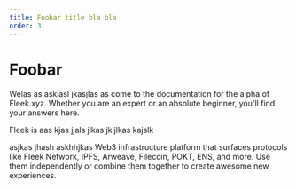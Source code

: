 ```yaml
---
title: Foobar title bla bla
order: 3
---
```


# Foobar

Welas as askjasl jkasjlas as come to the documentation for the alpha of Fleek.xyz. Whether you are an expert or an absolute beginner, you'll find your answers here.

Fleek is aas kjas jjals jlkas jkljlkas kajslk

asjkas jhash askhhjkas Web3 infrastructure platform that surfaces protocols like Fleek Network, IPFS, Arweave, Filecoin, POKT, ENS, and more. Use them independently or combine them together to create awesome new experiences.
